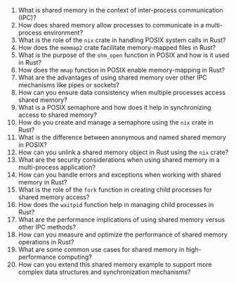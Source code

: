1. What is shared memory in the context of inter-process communication (IPC)?
2. How does shared memory allow processes to communicate in a multi-process environment?
3. What is the role of the `nix` crate in handling POSIX system calls in Rust?
4. How does the `memmap2` crate facilitate memory-mapped files in Rust?
5. What is the purpose of the `shm_open` function in POSIX and how is it used in Rust?
6. How does the `mmap` function in POSIX enable memory-mapping in Rust?
7. What are the advantages of using shared memory over other IPC mechanisms like pipes or sockets?
8. How can you ensure data consistency when multiple processes access shared memory?
9. What is a POSIX semaphore and how does it help in synchronizing access to shared memory?
10. How do you create and manage a semaphore using the `nix` crate in Rust?
11. What is the difference between anonymous and named shared memory in POSIX?
12. How can you unlink a shared memory object in Rust using the `nix` crate?
13. What are the security considerations when using shared memory in a multi-process application?
14. How can you handle errors and exceptions when working with shared memory in Rust?
15. What is the role of the `fork` function in creating child processes for shared memory access?
16. How does the `waitpid` function help in managing child processes in Rust?
17. What are the performance implications of using shared memory versus other IPC methods?
18. How can you measure and optimize the performance of shared memory operations in Rust?
19. What are some common use cases for shared memory in high-performance computing?
20. How can you extend this shared memory example to support more complex data structures and synchronization mechanisms?
